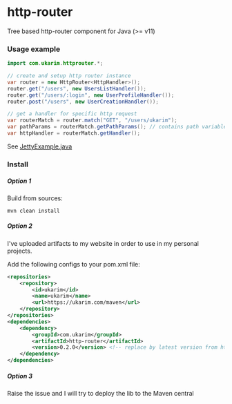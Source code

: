 # http-router

Tree based http-router component for Java (>= v11)

### Usage example

```java
import com.ukarim.httprouter.*;

// create and setup http router instance
var router = new HttpRouter<HttpHandler>();
router.get("/users", new UsersListHandler());
router.get("/users/:login", new UserProfileHandler());
router.post("/users", new UserCreationHandler());

// get a handler for specific http request
var routerMatch = router.match("GET", "/users/ukarim");
var pathParams = routerMatch.getPathParams(); // contains path variables
var httpHandler = routerMatch.getHandler();
```

See [JettyExample.java](src/test/java/com/ukarim/httprouter/example/JettyExample.java)

### Install

##### Option 1

Build from sources:

```shell
mvn clean install
```

##### Option 2

I've uploaded artifacts to my website in order to use in my personal projects.

Add the following configs to your pom.xml file:

```xml
<repositories>
    <repository>
        <id>ukarim</id>
        <name>ukarim</name>
        <url>https://ukarim.com/maven</url>
    </repository>
</repositories>
<dependencies>
    <dependency>
        <groupId>com.ukarim</groupId>
        <artifactId>http-router</artifactId>
        <version>0.2.0</version> <!-- replace by latest version from https://github.com/ukarim/http-router/blob/main/pom.xml file -->
    </dependency>
</dependencies>
```

##### Option 3

Raise the issue and I will try to deploy the lib to the Maven central
